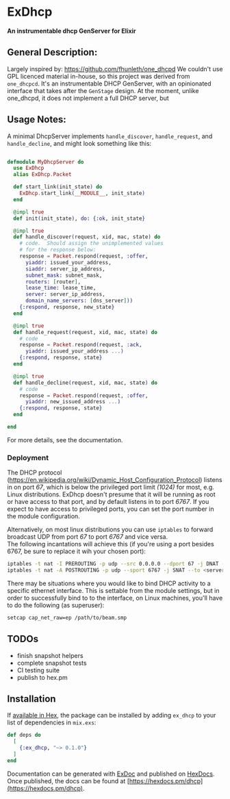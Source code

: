 # ExDhcp

**An instrumentable dhcp GenServer for Elixir**

## General Description:

Largely inspired by:  https://github.com/fhunleth/one_dhcpd
We couldn't use GPL licenced material in-house, so this project was
derived from `one_dhcpcd`.  It's an instrumentable DHCP GenServer,
with an opinionated interface that takes after the `GenStage` design.
At the moment, unlike one_dhcpd, it does not implement a full DHCP
server, but 

## Usage Notes:

A minimal DhcpServer implements `handle_discover`, `handle_request`, and
`handle_decline`, and might look something like this:

```elixir

defmodule MyDhcpServer do
  use ExDhcp
  alias ExDhcp.Packet

  def start_link(init_state) do
    ExDhcp.start_link(__MODULE__, init_state)
  end

  @impl true
  def init(init_state), do: {:ok, init_state}

  @impl true
  def handle_discover(request, xid, mac, state) do
    # code.  Should assign the unimplemented values 
    # for the response below:
    response = Packet.respond(request, :offer,
      yiaddr: issued_your_address,
      siaddr: server_ip_address,
      subnet_mask: subnet_mask,
      routers: [router],
      lease_time: lease_time,
      server: server_ip_address,
      domain_name_servers: [dns_server]))
    {:respond, response, new_state}
  end

  @impl true
  def handle_request(request, xid, mac, state) do
    # code
    response = Packet.respond(request, :ack,
      yiaddr: issued_your_address ...)
    {:respond, response, state}
  end

  @impl true
  def handle_decline(request, xid, mac, state) do
    # code
    response = Packet.respond(request, :offer,
      yiaddr: new_issued_address ...)
    {:respond, response, state}
  end

end

```
For more details, see the documentation.

### Deployment

The DHCP protocol (https://en.wikipedia.org/wiki/Dynamic_Host_Configuration_Protocol) 
listens in on port *67*, which is below the privileged port limit 
*(1024)* for most, e.g. Linux distributions.  ExDhcp doesn't presume
that it will be running as root or have access to that port, and by
default listens in to port *6767*.  If you expect to have access to 
privileged ports, you can set the port number in the module configuration.

Alternatively, on most linux distributions you can use `iptables` to 
forward broadcast UDP from port *67* to port *6767* and vice versa.  
The following incantations will achieve this (if you're using a port besides
6767, be sure to replace it wih your chosen port):

```bash
iptables -t nat -I PREROUTING -p udp --src 0.0.0.0 --dport 67 -j DNAT --to 0.0.0.0:6767
iptables -t nat -A POSTROUTING -p udp --sport 6767 -j SNAT --to <server ip address>:67
```

There may be situations where you would like to bind DHCP activity to 
a specific ethernet interface.  This is settable from the module settings,
but in order to successfully bind to to the interface, on Linux machines,
you'll have to do the following (as superuser):

```bash
setcap cap_net_raw=ep /path/to/beam.smp
```

## TODOs

- finish snapshot helpers
- complete snapshot tests
- CI testing suite
- publish to hex.pm

## Installation

If [available in Hex](https://hex.pm/docs/publish), the package can be installed
by adding `ex_dhcp` to your list of dependencies in `mix.exs`:

```elixir
def deps do
  [
    {:ex_dhcp, "~> 0.1.0"}
  ]
end
```

Documentation can be generated with [ExDoc](https://github.com/elixir-lang/ex_doc)
and published on [HexDocs](https://hexdocs.pm). Once published, the docs can
be found at [https://hexdocs.pm/dhcp](https://hexdocs.pm/dhcp).

